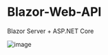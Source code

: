 # Blazor-Web-API
Blazor Server + ASP.NET Core

![image](https://github.com/hortty/Blazor-Web-API/assets/86082589/35cc0623-83e5-4ec0-acc4-dc2faec61fd6)
